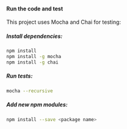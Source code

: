#### Run the code and test
This project uses Mocha and Chai for testing:
<br>
##### Install dependencies:

```bash
npm install
npm install -g mocha
npm install -g chai

```

##### Run tests:

```bash
mocha --recursive
```

##### Add new npm modules:

```bash
npm install --save <package name>
```
